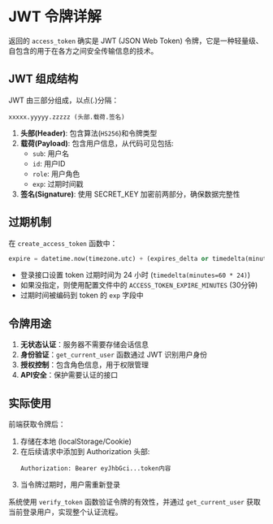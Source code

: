 # JWT 令牌详解

返回的 `access_token` 确实是 JWT (JSON Web Token) 令牌，它是一种轻量级、自包含的用于在各方之间安全传输信息的技术。

## JWT 组成结构

JWT 由三部分组成，以点(.)分隔：
```
xxxxx.yyyyy.zzzzz (头部.载荷.签名)
```

1. **头部(Header)**: 包含算法(`HS256`)和令牌类型
2. **载荷(Payload)**: 包含用户信息，从代码可见包括:
   - `sub`: 用户名
   - `id`: 用户ID
   - `role`: 用户角色
   - `exp`: 过期时间戳
3. **签名(Signature)**: 使用 SECRET_KEY 加密前两部分，确保数据完整性

## 过期机制

在 `create_access_token` 函数中：
```python
expire = datetime.now(timezone.utc) + (expires_delta or timedelta(minutes=ACCESS_TOKEN_EXPIRE_MINUTES))
```

- 登录接口设置 token 过期时间为 24 小时 (`timedelta(minutes=60 * 24)`)
- 如果没指定，则使用配置文件中的 `ACCESS_TOKEN_EXPIRE_MINUTES` (30分钟)
- 过期时间被编码到 token 的 `exp` 字段中

## 令牌用途

1. **无状态认证**：服务器不需要存储会话信息
2. **身份验证**：`get_current_user` 函数通过 JWT 识别用户身份
3. **授权控制**：包含角色信息，用于权限管理
4. **API安全**：保护需要认证的接口

## 实际使用

前端获取令牌后：
1. 存储在本地 (localStorage/Cookie)
2. 在后续请求中添加到 Authorization 头部:
   ```
   Authorization: Bearer eyJhbGci...token内容
   ```
3. 当令牌过期时，用户需重新登录

系统使用 `verify_token` 函数验证令牌的有效性，并通过 `get_current_user` 获取当前登录用户，实现整个认证流程。